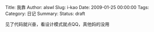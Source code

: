 Title: 我靠
Author: alswl
Slug: i-kao
Date: 2009-01-25 00:00:00
Tags: 
Category: 日记
Summary: 
Status: draft

见了代码就兴奋，看设计模式就点QQ，真他妈的没用

